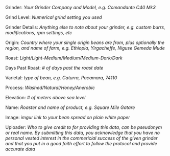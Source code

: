 Grinder: *Your Grinder Company and Model, e.g. Comandante C40 Mk3*

Grind Level: *Numerical grind setting you used*

Grinder Details: *Anything else to note about your grinder, e.g. custom burrs, modifications, rpm settings, etc*

Origin: *Country where your single origin beans are from, plus optionally the region, and name of farm, e.g. Ethiopia, Yirgacheffe, Niguse Gemeda Mude*

Roast: *Light/Light-Medium/Medium/Medium-Dark/Dark*

Days Past Roast: *# of days past the roast date*

Varietal: *type of bean, e.g. Caturra, Pacamara, 74110*

Process: *Washed/Natural/Honey/Anerobic*

Elevation: *# of meters above sea level*

Name: *Roaster and name of product, e.g. Square Mile Gatare*

Image: *imgur link to your bean spread on plain white paper*

Uploader: *Who to give credit to for providing this data, can be pseudonym or real name. By submitting this data, you acknowledge that you have no personal vested interest in the commericial success of the given grinder and that you put in a good faith effort to follow the protocol and provide accurate data*
